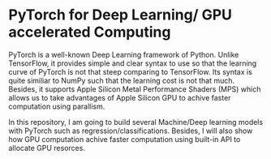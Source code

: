 # PyTorch for Deep Learning/ GPU accelerated Computing

PyTorch is a well-known Deep Learning framework of Python. Unlike TensorFlow, it provides simple and clear syntax to use so that the learning curve of PyTorch is not that steep comparing to TensorFlow. Its syntax is quite similiar to NumPy such that the learning cost is not that much. Besides, it supports Apple Silicon Metal Performance Shaders (MPS) which allows us to take advantages of Apple Silicon GPU to achive faster computation using parallism. 

In this repository, I am going to build several Machine/Deep learning models with PyTorch such as regression/classifications. Besides, I will also show how GPU computation achive faster computation using built-in API to allocate GPU resorces.  
